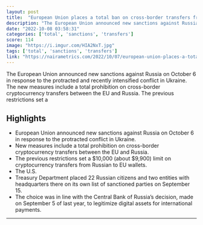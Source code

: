 ```yaml
---
layout: post
title:  "European Union places a total ban on cross-border transfers from Russian crypto wallets"
description: "The European Union announced new sanctions against Russia on October 6 in response to the protracted and recently intensified conflict in Ukraine. The new measures include a total prohibition on cross-border cryptocurrency transfers between the EU and Russia. The previous restrictions set a"
date: "2022-10-08 03:58:31"
categories: ['total', 'sanctions', 'transfers']
score: 114
image: "https://i.imgur.com/HIA2NxT.jpg"
tags: ['total', 'sanctions', 'transfers']
link: "https://nairametrics.com/2022/10/07/european-union-places-a-total-ban-on-cross-border-transfers-from-russian-crypto-wallets/"
---
```


The European Union announced new sanctions against Russia on October 6 in response to the protracted and recently intensified conflict in Ukraine. The new measures include a total prohibition on cross-border cryptocurrency transfers between the EU and Russia. The previous restrictions set a

## Highlights

- European Union announced new sanctions against Russia on October 6 in response to the protracted conflict in Ukraine.
- New measures include a total prohibition on cross-border cryptocurrency transfers between the EU and Russia.
- The previous restrictions set a $10,000 (about $9,900) limit on cryptocurrency transfers from Russian to EU wallets.
- The U.S.
- Treasury Department placed 22 Russian citizens and two entities with headquarters there on its own list of sanctioned parties on September 15.
- The choice was in line with the Central Bank of Russia’s decision, made on September 5 of last year, to legitimize digital assets for international payments.

---
